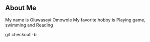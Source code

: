 ## About Me
 
 My name is Oluwaseyi Omowole
 My favorite hobby is Playing  game, swimming and Reading

git checkout -b 
